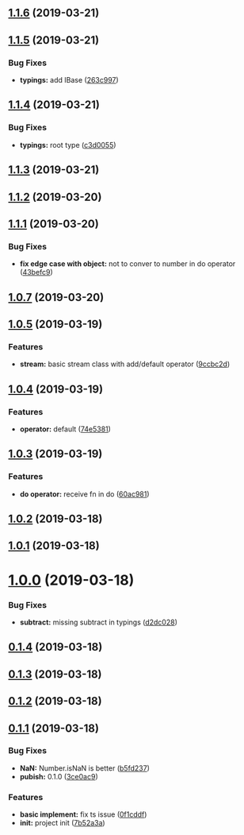 <a name="1.1.6"></a>
## [1.1.6](https://github.com/dreambo8563/vue-lazy-calc/compare/v1.1.5...v1.1.6) (2019-03-21)



<a name="1.1.5"></a>
## [1.1.5](https://github.com/dreambo8563/vue-lazy-calc/compare/v1.1.4...v1.1.5) (2019-03-21)


### Bug Fixes

* **typings:** add IBase ([263c997](https://github.com/dreambo8563/vue-lazy-calc/commit/263c997))



<a name="1.1.4"></a>
## [1.1.4](https://github.com/dreambo8563/vue-lazy-calc/compare/v1.1.3...v1.1.4) (2019-03-21)


### Bug Fixes

* **typings:** root type ([c3d0055](https://github.com/dreambo8563/vue-lazy-calc/commit/c3d0055))



<a name="1.1.3"></a>
## [1.1.3](https://github.com/dreambo8563/vue-lazy-calc/compare/v1.1.2...v1.1.3) (2019-03-21)



<a name="1.1.2"></a>
## [1.1.2](https://github.com/dreambo8563/vue-lazy-calc/compare/v1.1.1...v1.1.2) (2019-03-20)



<a name="1.1.1"></a>
## [1.1.1](https://github.com/dreambo8563/vue-lazy-calc/compare/v1.0.7...v1.1.1) (2019-03-20)


### Bug Fixes

* **fix edge case with object:** not to conver to number in do operator ([43befc9](https://github.com/dreambo8563/vue-lazy-calc/commit/43befc9))



<a name="1.0.7"></a>
## [1.0.7](https://github.com/dreambo8563/vue-lazy-calc/compare/v1.0.5...v1.0.7) (2019-03-20)



<a name="1.0.5"></a>
## [1.0.5](https://github.com/dreambo8563/vue-lazy-calc/compare/v1.0.4...v1.0.5) (2019-03-19)


### Features

* **stream:** basic stream class with add/default operator ([9ccbc2d](https://github.com/dreambo8563/vue-lazy-calc/commit/9ccbc2d))



<a name="1.0.4"></a>
## [1.0.4](https://github.com/dreambo8563/vue-lazy-calc/compare/v1.0.3...v1.0.4) (2019-03-19)


### Features

* **operator:** default ([74e5381](https://github.com/dreambo8563/vue-lazy-calc/commit/74e5381))



<a name="1.0.3"></a>
## [1.0.3](https://github.com/dreambo8563/vue-lazy-calc/compare/v1.0.2...v1.0.3) (2019-03-19)


### Features

* **do operator:** receive fn in do ([60ac981](https://github.com/dreambo8563/vue-lazy-calc/commit/60ac981))



<a name="1.0.2"></a>
## [1.0.2](https://github.com/dreambo8563/vue-lazy-calc/compare/v1.0.1...v1.0.2) (2019-03-18)



<a name="1.0.1"></a>
## [1.0.1](https://github.com/dreambo8563/vue-lazy-calc/compare/v1.0.0...v1.0.1) (2019-03-18)



<a name="1.0.0"></a>
# [1.0.0](https://github.com/dreambo8563/vue-lazy-calc/compare/v0.1.4...v1.0.0) (2019-03-18)


### Bug Fixes

* **subtract:** missing subtract in typings ([d2dc028](https://github.com/dreambo8563/vue-lazy-calc/commit/d2dc028))



<a name="0.1.4"></a>
## [0.1.4](https://github.com/dreambo8563/vue-lazy-calc/compare/v0.1.3...v0.1.4) (2019-03-18)



<a name="0.1.3"></a>
## [0.1.3](https://github.com/dreambo8563/vue-lazy-calc/compare/v0.1.2...v0.1.3) (2019-03-18)



<a name="0.1.2"></a>
## [0.1.2](https://github.com/dreambo8563/vue-lazy-calc/compare/v0.1.1...v0.1.2) (2019-03-18)



<a name="0.1.1"></a>
## [0.1.1](https://github.com/dreambo8563/vue-lazy-calc/compare/7b52a3a...v0.1.1) (2019-03-18)


### Bug Fixes

* **NaN:** Number.isNaN is better ([b5fd237](https://github.com/dreambo8563/vue-lazy-calc/commit/b5fd237))
* **pubish:** 0.1.0 ([3ce0ac9](https://github.com/dreambo8563/vue-lazy-calc/commit/3ce0ac9))


### Features

* **basic implement:** fix ts issue ([0f1cddf](https://github.com/dreambo8563/vue-lazy-calc/commit/0f1cddf))
* **init:** project init ([7b52a3a](https://github.com/dreambo8563/vue-lazy-calc/commit/7b52a3a))



